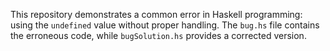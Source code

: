 This repository demonstrates a common error in Haskell programming: using the `undefined` value without proper handling. The `bug.hs` file contains the erroneous code, while `bugSolution.hs` provides a corrected version.